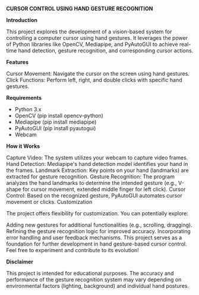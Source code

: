 **CURSOR CONTROL USING HAND GESTURE RECOGNITION**

**Introduction**

This project explores the development of a vision-based system for controlling a computer cursor using hand gestures. It leverages the power of Python libraries like OpenCV, Mediapipe, and PyAutoGUI to achieve real-time hand detection, gesture recognition, and corresponding cursor actions.

**Features**

Cursor Movement: Navigate the cursor on the screen using hand gestures.
Click Functions: Perform left, right, and double clicks with specific hand gestures.

**Requirements**

- Python 3.x
- OpenCV (pip install opencv-python)
- Mediapipe (pip install mediapipe)
- PyAutoGUI (pip install pyautogui)
- Webcam

**How it Works**

Capture Video: The system utilizes your webcam to capture video frames.
Hand Detection: Mediapipe's hand detection model identifies your hand in the frames.
Landmark Extraction: Key points on your hand (landmarks) are extracted for gesture recognition.
Gesture Recognition: The program analyzes the hand landmarks to determine the intended gesture (e.g., V-shape for cursor movement, extended middle finger for left click).
Cursor Control: Based on the recognized gesture, PyAutoGUI automates cursor movement or clicks.
Customization

The project offers flexibility for customization. You can potentially explore:

Adding new gestures for additional functionalities (e.g., scrolling, dragging).
Refining the gesture recognition logic for improved accuracy.
Incorporating error handling and user feedback mechanisms.
This project serves as a foundation for further development in hand gesture-based cursor control. Feel free to experiment and contribute to its evolution!

**Disclaimer**

This project is intended for educational purposes. The accuracy and performance of the gesture recognition system may vary depending on environmental factors (lighting, background) and individual hand postures.
